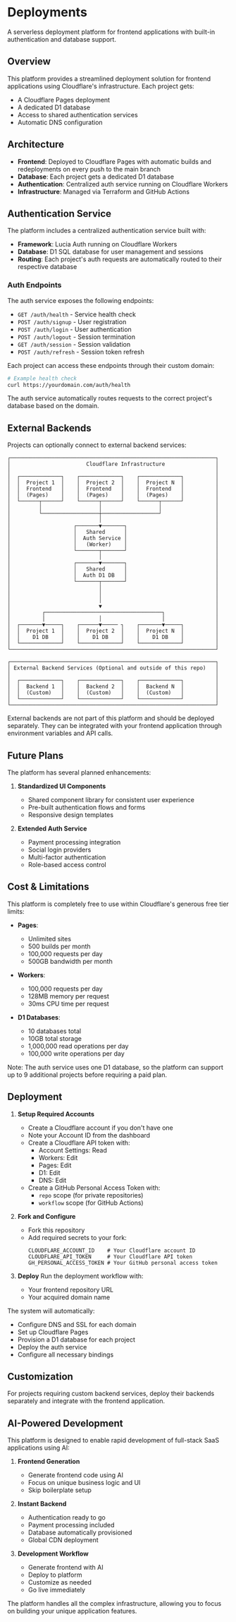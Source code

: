# Deployments

A serverless deployment platform for frontend applications with built-in authentication and database support.

## Overview

This platform provides a streamlined deployment solution for frontend applications using Cloudflare's infrastructure. Each project gets:
- A Cloudflare Pages deployment
- A dedicated D1 database
- Access to shared authentication services
- Automatic DNS configuration

## Architecture

- **Frontend**: Deployed to Cloudflare Pages with automatic builds and redeployments on every push to the main branch
- **Database**: Each project gets a dedicated D1 database
- **Authentication**: Centralized auth service running on Cloudflare Workers
- **Infrastructure**: Managed via Terraform and GitHub Actions

## Authentication Service

The platform includes a centralized authentication service built with:
- **Framework**: Lucia Auth running on Cloudflare Workers
- **Database**: D1 SQL database for user management and sessions
- **Routing**: Each project's auth requests are automatically routed to their respective database

### Auth Endpoints

The auth service exposes the following endpoints:

- `GET /auth/health` - Service health check
- `POST /auth/signup` - User registration
- `POST /auth/login` - User authentication
- `POST /auth/logout` - Session termination
- `GET /auth/session` - Session validation
- `POST /auth/refresh` - Session token refresh

Each project can access these endpoints through their custom domain:
```bash
# Example health check
curl https://yourdomain.com/auth/health
```

The auth service automatically routes requests to the correct project's database based on the domain.

## External Backends

Projects can optionally connect to external backend services:

```
┌─────────────────────────────────────────────────────────────────┐
│                        Cloudflare Infrastructure                │
│                                                                 │
│  ┌─────────────┐    ┌─────────────┐    ┌─────────────┐          │
│  │  Project 1  │    │  Project 2  │    │  Project N  │          │
│  │  Frontend   │    │  Frontend   │    │  Frontend   │          │
│  │  (Pages)    │    │  (Pages)    │    │  (Pages)    │          │
│  └──────┬──────┘    └──────┬──────┘    └──────┬──────┘          │
│         │                  │                  │                 │
│         └──────────────────┼──────────────────┘                 │
│                            │                                    │
│                    ┌───────▼───────┐                            │
│                    │   Shared      │                            │
│                    │  Auth Service │                            │
│                    │   (Worker)    │                            │
│                    └───────┬───────┘                            │
│                            │                                    │
│                    ┌───────▼───────┐                            │
│                    │   Shared      │                            │
│                    │  Auth D1 DB   │                            │
│                    └───────┬───────┘                            │
│                            │                                    │
│                            │                                    │
│                            │                                    │
│                            ▼                                    │
│          ┌─────────────────────────────────────┐                │
│          │                 │                   │                │
│  ┌───────▼─────┐    ┌──────▼───── ┐    ┌───────▼─────┐          │
│  │  Project 1  │    │  Project 2  │    │  Project N  │          │
│  │    D1 DB    │    │    D1 DB    │    │    D1 DB    │          │
│  └─────────────┘    └─────────────┘    └─────────────┘          │
└─────────────────────────────────────────────────────────────────┘

┌─────────────────────────────────────────────────────────────────┐
│ External Backend Services (Optional and outside of this repo)   │
│                                                                 │
│  ┌─────────────┐    ┌─────────────┐    ┌─────────────┐          │
│  │  Backend 1  │    │  Backend 2  │    │  Backend N  │          │
│  │  (Custom)   │    │  (Custom)   │    │  (Custom)   │          │
│  └─────────────┘    └─────────────┘    └─────────────┘          │
└─────────────────────────────────────────────────────────────────┘
```

External backends are not part of this platform and should be deployed separately. They can be integrated with your frontend application through environment variables and API calls.

## Future Plans

The platform has several planned enhancements:

1. **Standardized UI Components**
   - Shared component library for consistent user experience
   - Pre-built authentication flows and forms
   - Responsive design templates

2. **Extended Auth Service**
   - Payment processing integration
   - Social login providers
   - Multi-factor authentication
   - Role-based access control

## Cost & Limitations

This platform is completely free to use within Cloudflare's generous free tier limits:

- **Pages**: 
  - Unlimited sites
  - 500 builds per month
  - 100,000 requests per day
  - 500GB bandwidth per month

- **Workers**:
  - 100,000 requests per day
  - 128MB memory per request
  - 30ms CPU time per request

- **D1 Databases**:
  - 10 databases total
  - 10GB total storage
  - 1,000,000 read operations per day
  - 100,000 write operations per day

Note: The auth service uses one D1 database, so the platform can support up to 9 additional projects before requiring a paid plan.

## Deployment

1. **Setup Required Accounts**
   - Create a Cloudflare account if you don't have one
   - Note your Account ID from the dashboard
   - Create a Cloudflare API token with:
     - Account Settings: Read
     - Workers: Edit
     - Pages: Edit
     - D1: Edit
     - DNS: Edit
   - Create a GitHub Personal Access Token with:
     - `repo` scope (for private repositories)
     - `workflow` scope (for GitHub Actions)

2. **Fork and Configure**
   - Fork this repository
   - Add required secrets to your fork:
     ```
     CLOUDFLARE_ACCOUNT_ID    # Your Cloudflare account ID
     CLOUDFLARE_API_TOKEN     # Your Cloudflare API token
     GH_PERSONAL_ACCESS_TOKEN # Your GitHub personal access token
     ```

3. **Deploy**
   Run the deployment workflow with:
   - Your frontend repository URL
   - Your acquired domain name

The system will automatically:
- Configure DNS and SSL for each domain
- Set up Cloudflare Pages
- Provision a D1 database for each project
- Deploy the auth service
- Configure all necessary bindings

## Customization

For projects requiring custom backend services, deploy their backends separately and integrate with the frontend application.

## AI-Powered Development

This platform is designed to enable rapid development of full-stack SaaS applications using AI:

1. **Frontend Generation**
   - Generate frontend code using AI
   - Focus on unique business logic and UI
   - Skip boilerplate setup

2. **Instant Backend**
   - Authentication ready to go
   - Payment processing included
   - Database automatically provisioned
   - Global CDN deployment

3. **Development Workflow**
   - Generate frontend with AI
   - Deploy to platform
   - Customize as needed
   - Go live immediately

The platform handles all the complex infrastructure, allowing you to focus on building your unique application features.